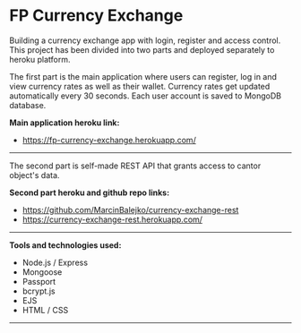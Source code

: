 FP Currency Exchange
====================

Building a currency exchange app with login, register and access control. This project has been divided into two parts and deployed separately to heroku platform.

The first part is the main application where users can register, log in and view currency rates as well as their wallet. Currency rates get updated automatically every 30 seconds. Each user account is saved to MongoDB database.

**Main application heroku link:**
* https://fp-currency-exchange.herokuapp.com/

-----

The second part is self-made REST API that grants access to cantor object's data.

**Second part heroku and github repo links:**
* https://github.com/MarcinBalejko/currency-exchange-rest
* https://currency-exchange-rest.herokuapp.com/

-----
**Tools and technologies used:**

* Node.js / Express
* Mongoose
* Passport
* bcrypt.js
* EJS
* HTML / CSS

-----